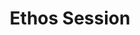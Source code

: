 ---
title: "Ethos Session"
event-date: "Every Thursday"
event-time: "6-8pm"
description: "Come along to Ethos every Thursday of term-time for super-cheap top rope, lead climbing and bouldering. £2 for Club members, £4 for non-members."
---